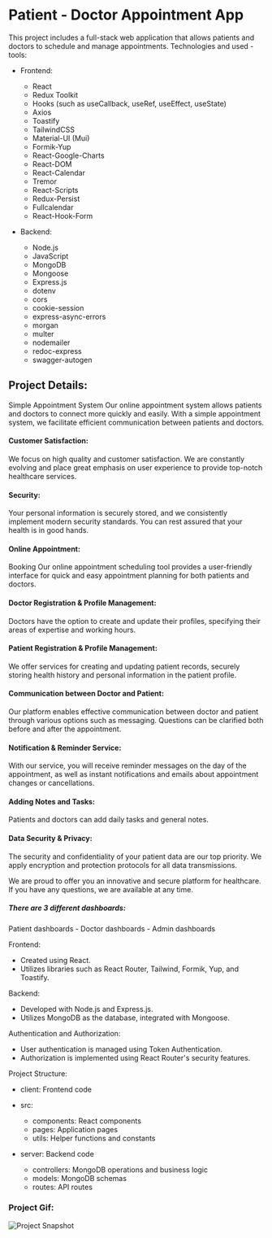 # Patient - Doctor Appointment App

This project includes a full-stack web application that allows patients and doctors to schedule and manage appointments.
Technologies and used - tools:
- Frontend:
  - React
  - Redux Toolkit
  - Hooks (such as useCallback, useRef, useEffect, useState)
  - Axios
  - Toastify
  - TailwindCSS
  - Material-UI (Mui)
  - Formik-Yup
  - React-Google-Charts
  - React-DOM
  - React-Calendar
  - Tremor
  - React-Scripts
  - Redux-Persist
  - Fullcalendar
  - React-Hook-Form

- Backend:
  - Node.js
  - JavaScript
  - MongoDB
  - Mongoose
  - Express.js
  - dotenv
  - cors
  - cookie-session
  - express-async-errors
  - morgan
  - multer
  - nodemailer
  - redoc-express
  - swagger-autogen
  
## Project Details:
Simple Appointment System Our online appointment system allows patients and doctors to connect more quickly and easily. With a simple appointment system, we facilitate efficient communication between patients and doctors.
#### Customer Satisfaction: 
We focus on high quality and customer satisfaction. We are constantly evolving and place great emphasis on user experience to provide top-notch healthcare services.
#### Security: 
Your personal information is securely stored, and we consistently implement modern security standards. You can rest assured that your health is in good hands.
#### Online Appointment: 
Booking Our online appointment scheduling tool provides a user-friendly interface for quick and easy appointment planning for both patients and doctors.
#### Doctor Registration & Profile Management:
Doctors have the option to create and update their profiles, specifying their areas of expertise and working hours.
#### Patient Registration & Profile Management:
We offer services for creating and updating patient records, securely storing health history and personal information in the patient profile.
#### Communication between Doctor and Patient:
Our platform enables effective communication between doctor and patient through various options such as messaging. Questions can be clarified both before and after the appointment.
#### Notification & Reminder Service:
With our service, you will receive reminder messages on the day of the appointment, as well as instant notifications and emails about appointment changes or cancellations.
#### Adding Notes and Tasks:
Patients and doctors can add daily tasks and general notes.
#### Data Security & Privacy:
The security and confidentiality of your patient data are our top priority. We apply encryption and protection protocols for all data transmissions.

We are proud to offer you an innovative and secure platform for healthcare. If you have any questions, we are available at any time.

##### There are 3 different dashboards:
Patient dashboards - Doctor dashboards - Admin dashboards

Frontend:
- Created using React.
- Utilizes libraries such as React Router, Tailwind, Formik, Yup, and Toastify.
  
Backend:
- Developed with Node.js and Express.js.
- Utilizes MongoDB as the database, integrated with Mongoose.
  
Authentication and Authorization:
- User authentication is managed using Token Authentication.
- Authorization is implemented using React Router's security features.
  
Project Structure:
* client: Frontend code
* src:
  * components: React components
  * pages: Application pages
  * utils: Helper functions and constants

* server: Backend code
  * controllers: MongoDB operations and business logic
  * models: MongoDB schemas
  * routes: API routes

### Project Gif:
![Project Snapshot](appointments.gif)
